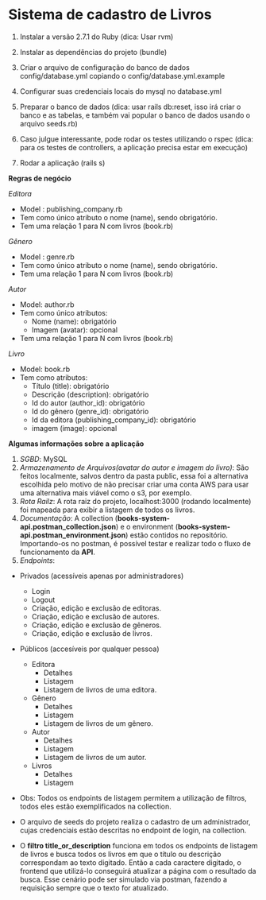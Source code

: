 # **Sistema de cadastro de Livros**

1. Instalar a versão 2.7.1 do Ruby (dica: Usar rvm)

2. Instalar as dependências do projeto (bundle)

3. Criar o arquivo de configuração do banco de dados config/database.yml copiando o config/database.yml.example

4. Configurar suas credenciais locais do mysql no database.yml

5. Preparar o banco de dados (dica: usar rails db:reset, isso irá criar o banco e as tabelas, e também vai popular o banco de dados usando o arquivo seeds.rb)

6. Caso julgue interessante, pode rodar os testes utilizando o rspec (dica: para os testes de controllers, a aplicação precisa estar em execução)

7. Rodar a aplicação (rails s)

**Regras de negócio**

_Editora_
* Model : publishing_company.rb 
* Tem como único atributo o nome (name), sendo obrigatório.
* Tem uma relação 1 para N com livros (book.rb)

_Gênero_
* Model : genre.rb
* Tem como único atributo o nome (name), sendo obrigatório.
* Tem uma relação 1 para N com livros (book.rb)

_Autor_
* Model: author.rb
* Tem como único atributos:
  * Nome (name): obrigatório
  * Imagem (avatar): opcional
* Tem uma relação 1 para N com livros (book.rb)

_Livro_
* Model: book.rb
* Tem como atributos:
  * Título (title): obrigatório
  * Descrição (description): obrigatório
  * Id do autor (author_id): obrigatório
  * Id do gênero (genre_id): obrigatório
  * Id da editora (publishing_company_id): obrigatório
  * imagem (image): opcional

**Algumas informações sobre a aplicação**

1. _SGBD_: MySQL
2. _Armazenamento de Arquivos(avatar do autor e imagem do livro)_: São feitos localmente, salvos dentro da pasta public, essa foi a alternativa escolhida pelo motivo de não precisar criar uma conta AWS para usar uma alternativa mais viável como o s3, por exemplo.
3. _Rota Railz_: A rota raiz do projeto, localhost:3000 (rodando localmente) foi mapeada para exibir a listagem de todos os livros.
4. _Documentação_: A collection (**books-system-api.postman_collection.json**) e o environment (**books-system-api.postman_environment.json**) estão contidos no repositório. Importando-os no postman, é possível testar e realizar todo o fluxo de funcionamento da **API**.
5. _Endpoints_:
  * Privados (acessíveis apenas por administradores)
    * Login
    * Logout
    * Criação, edição e exclusão de editoras.
    * Criação, edição e exclusão de autores.
    * Criação, edição e exclusão de gêneros.
    * Criação, edição e exclusão de livros.

  * Públicos (accesíveis por qualquer pessoa)
    * Editora
      * Detalhes
      * Listagem
      * Listagem de livros de uma editora.
    * Gênero
      * Detalhes
      * Listagem
      * Listagem de livros de um gênero.
    * Autor
      * Detalhes
      * Listagem
      * Listagem de livros de um autor.
    * Livros
      * Detalhes
      * Listagem
    
  * Obs: Todos os endpoints de listagem permitem a utilização de filtros, todos eles estão exemplificados na collection.

  * O arquivo de seeds do projeto realiza o cadastro de um administrador, cujas credenciais estão descritas no endpoint de login, na collection.

  * O **filtro title_or_description** funciona em todos os endpoints de listagem de livros e busca todos os livros em que o título ou descrição correspondam ao texto digitado. Então a cada caractere digitado, o frontend que utilizá-lo conseguirá atualizar a página com o resultado da busca. Esse cenário pode ser simulado via postman, fazendo a requisição sempre que o texto for atualizado.